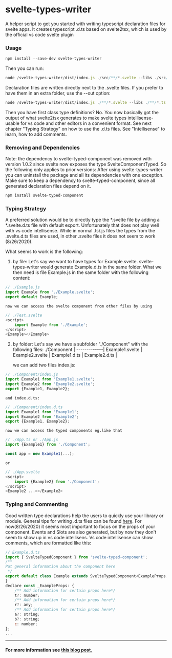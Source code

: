 # svelte-types-writer
A helper script to get you started with writing typescript declaration files for svelte apps. 
It creates typescript .d.ts based on svelte2tsx, which is used by the official vs code svelte plugin

### Usage

```javascript
npm install --save-dev svelte-types-writer
```
Then you can run:
```javascript
node /svelte-types-writer/dist/index.js ./src/**/*.svelte --libs ./src/**/*.ts ./src/**/*.js
```
Declaration files are written directly next to the .svelte files. If you prefer to have them in an extra folder, use the --out option:
```javascript
node /svelte-types-writer/dist/index.js ./**/*.svelte --libs ./**/*.ts ./**/*.js --out ./types
```

Then you have first class type definitions? No. You now basically got the output of what svelte2tsx generates to make svelte types intellisense-usable for vs code and other editors in a convenient format. See next chapter "Typing Strategy" on how to use the .d.ts files. See "Intellisense" to learn, how to add comments.

### Removing and Dependencies

Note: the dependency to svelte-typed-component was removed with version 1.0.2 since svelte now exposes the type SvelteComponentTyped. So the following only applies to prior versions:
After using svelte-types-writer you can uninstall the package and all its dependencies with one exception. Make sure to keep a dependency to svelte-typed-component, since all generated declaration files depend on it. 
```javascript
npm install svelte-typed-component
```

### Typing Strategy

A preferred solution would be to directly type the *.svelte file by adding a *.svelte.d.ts file with default export. Unfortunately that does not play well with vs code intellisense. While in normal .ts/.js files the types from the .svelte.d.ts files are used, in other .svelte files it does not seem to work (8/26/2020).


What seems to work is the following:
1. by file:
    Let's say we want to have types for Example.svelte. svelte-types-writer would generate Example.d.ts in the same folder. What we then need is file Example.js in the same folder with the following content:
```javascript
// ./Example.js
import Example from './Example.svelte';
export default Example;
```
    now we can access the svelte component from other files by using 
```javascript
// ./Test.svelte
<script>
    import Example from './Example';
</script>
<Example></Example>
```

2. by folder:
    Let's say we have a subfolder "./Component" with the following files:
     ./Component |
    -------------|
    Example1.svelte |
    Example2.svelte |
    Example1.d.ts |
    Example2.d.ts |

    we can add two files index.js:
```javascript
// ./Component/index.js
import Example1 from 'Example1.svelte';
import Example2 from 'Example2.svelte';
export {Example1, Example2};
```  
    and index.d.ts:
```javascript
// ./Component/index.d.ts
import Example1 from 'Example1';
import Example2 from 'Example2';
export {Example1, Example2};
```     
    now we can access the typed components eg.like that
```javascript
// ./App.ts or ./App.js
import {Example1} from './Component';

const app = new Example1(...);
```
    or 
```javascript
// ./App.svelte
<script>
    import {Example2} from './Component';
</script>
<Example2 ...></Example2>
```

### Typing and Commenting

Good written type declarations help the users to quickly use your library or module. General tips for writing .d.ts files can be found [here](https://www.typescriptlang.org/docs/handbook/declaration-files/introduction.html). For now(8/26/2020) it seems most important to focus on the props of your component. Events and Slots are also generated, but by now they don't seem to show up in vs code intellisens. Vs code intellisense can show comments, which are formatted like this: 
```javascript
// Example.d.ts
import { SvelteTypedComponent } from 'svelte-typed-component';
/**
Put general information about the component here
 */
export default class Example extends SvelteTypedComponent<ExampleProps, ExampleEvents, ExampleSlots> {
}
declare const _ExampleProps: {
    /** Add information for certain props here*/
    t?: number;
    /** Add information for certain props here*/
    r?: any;
    /** Add information for certain props here*/
    a?: string;
    b?: string;
    c: number;
};
...
```


------------------------------------


#### For more information see <a href="https://GradientDescent.de/svelte-and-typescript" target="_blank">this blog post.</a>



